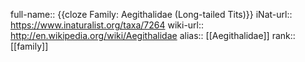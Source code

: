 full-name:: {{cloze Family: Aegithalidae (Long-tailed Tits)}}
iNat-url:: https://www.inaturalist.org/taxa/7264
wiki-url:: http://en.wikipedia.org/wiki/Aegithalidae
alias:: [[Aegithalidae]]
rank:: [[family]]